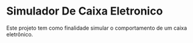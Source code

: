 # Simulador De Caixa Eletronico

Este projeto tem como finalidade simular o comportamento de um caixa eletrônico.

